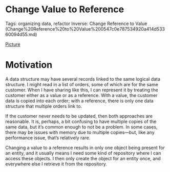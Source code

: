# Change Value to Reference

Tags: organizing data, refactor
Inverse: Change Reference to Value (Change%20Reference%20to%20Value%200547c0e787534920a414d53360094d55.md)

[Picture](img.png)

# Motivation

A data structure may have several records linked to the same logical data structure. I
might read in a list of orders, some of which are for the same customer. When I have sharing like this, I can represent it by treating the customer either as a value or as a reference. With a value, the customer data is copied into each order; with a reference, there is only one data structure that multiple orders link to.

If the customer never needs to be updated, then both approaches are reasonable. It is, perhaps, a bit confusing to have multiple copies of the same data, but it’s common enough to not be a problem. In some cases, there may be issues with memory due to multiple copies—but, like any performance issue, that’s relatively rare.

Changing a value to a reference results in only one object being present for an entity, and it usually means I need some kind of repository where I can access these objects. I then only create the object for an entity once, and everywhere else I retrieve it from the repository.